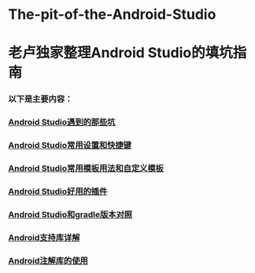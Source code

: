 # The-pit-of-the-Android-Studio
# 老卢独家整理Android Studio的填坑指南

### 以下是主要内容：

### [Android Studio遇到的那些坑](https://github.com/AweiLoveAndroid/The-pit-of-the-Android-Studio/blob/master/Android%20Studio%E9%81%87%E5%88%B0%E7%9A%84%E9%82%A3%E4%BA%9B%E5%9D%91.md)

### [Android Studio常用设置和快捷键](https://github.com/AweiLoveAndroid/The-pit-of-the-Android-Studio/blob/master/Android%20Studio%E5%B8%B8%E7%94%A8%E8%AE%BE%E7%BD%AE%E5%92%8C%E5%BF%AB%E6%8D%B7%E9%94%AE.md)

### [Android Studio常用模板用法和自定义模板](https://github.com/AweiLoveAndroid/The-pit-of-the-Android-Studio/blob/master/Android%20Studio%E5%B8%B8%E7%94%A8%E6%A8%A1%E6%9D%BF%E7%94%A8%E6%B3%95%E5%92%8C%E8%87%AA%E5%AE%9A%E4%B9%89%E6%A8%A1%E6%9D%BF.md)

### [Android Studio好用的插件](https://github.com/AweiLoveAndroid/The-pit-of-the-Android-Studio/blob/master/Android%20Studio%E5%A5%BD%E7%94%A8%E7%9A%84%E6%8F%92%E4%BB%B6.md)

### [Android Studio和gradle版本对照](https://github.com/AweiLoveAndroid/The-pit-of-the-Android-Studio/blob/master/doc/Android%20Studio%E5%92%8Cgradle%E7%89%88%E6%9C%AC%E5%AF%B9%E7%85%A7.txt)

### [Android支持库详解](https://github.com/AweiLoveAndroid/The-pit-of-the-Android-Studio/blob/master/Android%E6%94%AF%E6%8C%81%E5%BA%93%E8%AF%A6%E8%A7%A3.md)

### [Android注解库的使用](https://github.com/AweiLoveAndroid/The-pit-of-the-Android-Studio/blob/master/Android%E6%B3%A8%E8%A7%A3%E5%BA%93%E7%9A%84%E4%BD%BF%E7%94%A8.md)

